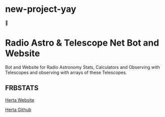 # new-project-yay
🤫

# Radio Astro & Telescope Net Bot and Website
Bot and Website for Radio Astronomy Stats, Calculators and Observing with Telescopes and observing with arrays of these Telescopes.

## FRBSTATS
[Herta Website](https://www.herta-experiment.org/frbstats/)

[Herta Github](https://github.com/HeRTA/FRBSTATS)
